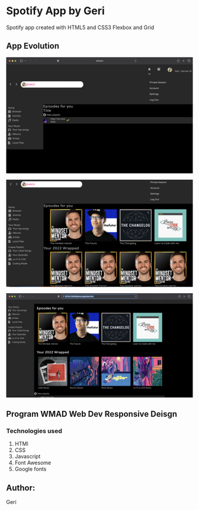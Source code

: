 # Spotify App by Geri

Spotify app created with HTML5 and CSS3 Flexbox and Grid

## App Evolution

![alt text](./assets/images/spotyimage.png "image")

![alt text](./assets/images/images-readme.png "image")

![alt text](./assets/images/readme-evolution.png "image")

## Program WMAD Web Dev Responsive Deisgn

### Technologies used

1. HTMl
2. CSS
3. Javascript
4. Font Awesome
5. Google fonts

## Author:

Geri
